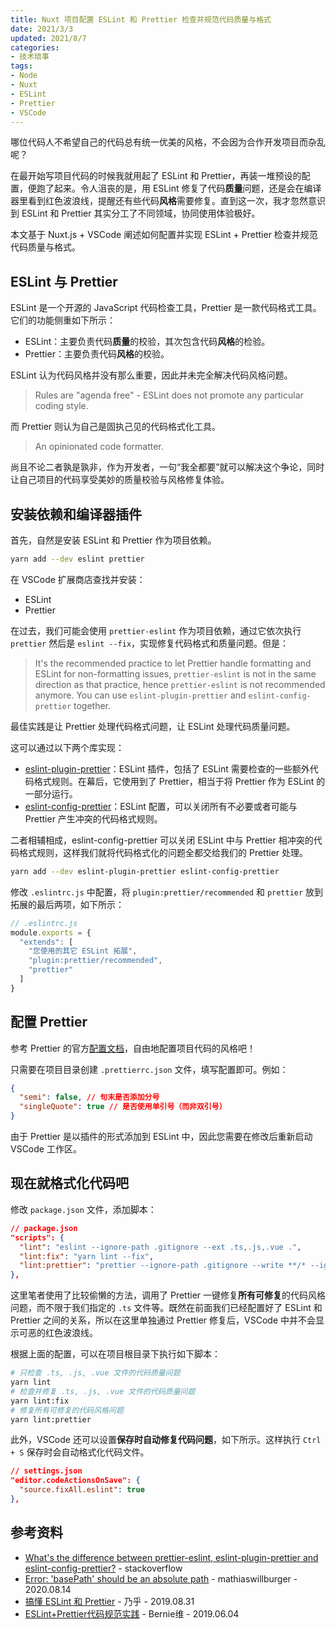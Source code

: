```yaml
---
title: Nuxt 项目配置 ESLint 和 Prettier 检查并规范代码质量与格式
date: 2021/3/3
updated: 2021/8/7
categories:
- 技术琐事
tags:
- Node
- Nuxt
- ESLint
- Prettier
- VSCode
---
```

哪位代码人不希望自己的代码总有统一优美的风格，不会因为合作开发项目而杂乱呢？

在最开始写项目代码的时候我就用起了 ESLint 和 Prettier，再装一堆预设的配置，便跑了起来。令人沮丧的是，用 ESLint 修复了代码**质量**问题，还是会在编译器里看到红色波浪线，提醒还有些代码**风格**需要修复。直到这一次，我才忽然意识到 ESLint 和 Prettier 其实分工了不同领域，协同使用体验极好。

本文基于 Nuxt.js + VSCode 阐述如何配置并实现 ESLint + Prettier 检查并规范代码质量与格式。

## ESLint 与 Prettier

ESLint 是一个开源的 JavaScript 代码检查工具，Prettier 是一款代码格式工具。它们的功能侧重如下所示：

- ESLint：主要负责代码**质量**的校验，其次包含代码**风格**的检验。
- Prettier：主要负责代码**风格**的校验。

ESLint 认为代码风格并没有那么重要，因此并未完全解决代码风格问题。

> Rules are "agenda free" - ESLint does not promote any particular coding style.

而 Prettier 则认为自己是固执己见的代码格式化工具。

> An opinionated code formatter.

尚且不论二者孰是孰非，作为开发者，一句“我全都要”就可以解决这个争论，同时让自己项目的代码享受美妙的质量校验与风格修复体验。

## 安装依赖和编译器插件

首先，自然是安装 ESLint 和 Prettier 作为项目依赖。

```bash
yarn add --dev eslint prettier
```

在 VSCode 扩展商店查找并安装：

- ESLint
- Prettier

在过去，我们可能会使用 `prettier-eslint` 作为项目依赖，通过它依次执行 `prettier` 然后是 `eslint --fix`，实现修复代码格式和质量问题。但是：

> It's the recommended practice to let Prettier handle formatting and ESLint for non-formatting issues, `prettier-eslint` is not in the same direction as that practice, hence `prettier-eslint` is not recommended anymore. You can use `eslint-plugin-prettier` and `eslint-config-prettier` together.

最佳实践是让 Prettier 处理代码格式问题，让 ESLint 处理代码质量问题。

这可以通过以下两个库实现：

- [eslint-plugin-prettier](https://github.com/prettier/eslint-plugin-prettier)：ESLint 插件，包括了 ESLint 需要检查的一些额外代码格式规则。在幕后，它使用到了 Prettier，相当于将 Prettier 作为 ESLint 的一部分运行。
- [eslint-config-prettier](https://github.com/prettier/eslint-config-prettier)：ESLint 配置，可以关闭所有不必要或者可能与 Prettier 产生冲突的代码格式规则。

二者相辅相成，eslint-config-prettier 可以关闭 ESLint 中与 Prettier 相冲突的代码格式规则，这样我们就将代码格式化的问题全都交给我们的 Prettier 处理。

```bash
yarn add --dev eslint-plugin-prettier eslint-config-prettier
```

修改 `.eslintrc.js` 中配置，将 `plugin:prettier/recommended` 和 `prettier` 放到拓展的最后两项，如下所示：

```js
// .eslintrc.js
module.exports = {
  "extends": [
    "您使用的其它 ESLint 拓展",
    "plugin:prettier/recommended",
    "prettier"
  ]
}
```

## 配置 Prettier

参考 Prettier 的官方[配置文档](https://prettier.io/docs/en/options.html)，自由地配置项目代码的风格吧！

只需要在项目目录创建 `.prettierrc.json` 文件，填写配置即可。例如：

```json
{
  "semi": false, // 句末是否添加分号
  "singleQuote": true // 是否使用单引号（而非双引号）
}
```

由于 Prettier 是以插件的形式添加到 ESLint 中，因此您需要在修改后重新启动 VSCode 工作区。

## 现在就格式化代码吧

修改 `package.json` 文件，添加脚本：

```json
// package.json
"scripts": {
  "lint": "eslint --ignore-path .gitignore --ext .ts,.js,.vue .",
  "lint:fix": "yarn lint --fix",
  "lint:prettier": "prettier --ignore-path .gitignore --write **/* --ignore-unknown"
},
```

这里笔者使用了比较偷懒的方法，调用了 Prettier 一键修复**所有可修复**的代码风格问题，而不限于我们指定的 `.ts` 文件等。既然在前面我们已经配置好了 ESLint 和 Prettier 之间的关系，所以在这里单独通过 Prettier 修复后，VSCode 中并不会显示可恶的红色波浪线。

根据上面的配置，可以在项目根目录下执行如下脚本：

```bash
# 只检查 .ts, .js, .vue 文件的代码质量问题
yarn lint
# 检查并修复 .ts, .js, .vue 文件的代码质量问题
yarn lint:fix
# 修复所有可修复的代码风格问题
yarn lint:prettier
```

此外，VSCode 还可以设置**保存时自动修复代码问题**，如下所示。这样执行 `Ctrl + S` 保存时会自动格式化代码文件。

```json
// settings.json
"editor.codeActionsOnSave": {
  "source.fixAll.eslint": true
},
```

## 参考资料

- [What's the difference between prettier-eslint, eslint-plugin-prettier and eslint-config-prettier?](https://stackoverflow.com/questions/44690308/whats-the-difference-between-prettier-eslint-eslint-plugin-prettier-and-eslint) - stackoverflow
- [Error: 'basePath' should be an absolute path](https://github.com/prettier/prettier-eslint-cli/issues/208#issuecomment-673631308) - mathiaswillburger - 2020.08.14
- [搞懂 ESLint 和 Prettier](https://zhuanlan.zhihu.com/p/80574300) - 乃乎 - 2019.08.31
- [ESLint+Prettier代码规范实践](https://www.jianshu.com/p/dd07cca0a48e) - Bernie维 - 2019.06.04
